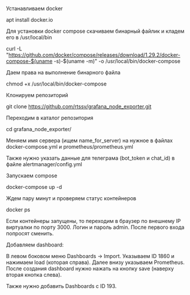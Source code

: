 Устанавливаем docker

apt install docker.io

Для установки docker compose скачиваем бинарный файлик и кладем его в /usr/local/bin

curl -L "https://github.com/docker/compose/releases/download/1.29.2/docker-compose-$(uname -s)-$(uname -m)" -o /usr/local/bin/docker-compose

Даем права на выполнение бинарного файла

chmod +x /usr/local/bin/docker-compose

Клонируем репозиторий

git clone https://github.com/rtssv/grafana_node_exporter.git

Переходим в каталог репозитория

cd grafana_node_exporter/

Меняем имя сервера (ищем name_for_server) на нужное в файлах docker-compose.yml и prometheus/prometheus.yml

Также нужно указать данные для телеграма (bot_token и chat_id) в файле alertmanager/config.yml

Запускаем compose 

docker-compose up -d

Ждем пару минут и проверяем статус контейнеров 

docker ps

Если контейнеры запущены, то переходим в браузер по внешнему IP виртуалки по порту 3000. Логин и пароль admin. После первого входа попросят сменить.

Добавляем dashboard:

В левом боковом меню Dashboards -> Import. Указываем ID 1860 и нажимаем load (которая справа). Далее внизу указываем Prometheus. После создания dashboard нужно нажать на кнопку save (наверху вторая кнопка слева).

Также нужно добавить Dashboards с ID 193.
